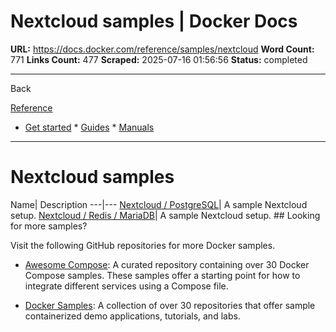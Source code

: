 # Nextcloud samples | Docker Docs

**URL:** https://docs.docker.com/reference/samples/nextcloud
**Word Count:** 771
**Links Count:** 477
**Scraped:** 2025-07-16 01:56:56
**Status:** completed

---

Back

[Reference](https://docs.docker.com/reference/)

  * [Get started](https://docs.docker.com/get-started/)   * [Guides](https://docs.docker.com/guides/)   * [Manuals](https://docs.docker.com/manuals/)

* * *

# Nextcloud samples

Name| Description   ---|---   [Nextcloud / PostgreSQL](https://github.com/docker/awesome-compose/tree/master/nextcloud-postgres)| A sample Nextcloud setup.   [Nextcloud / Redis / MariaDB](https://github.com/docker/awesome-compose/tree/master/nextcloud-redis-mariadb)| A sample Nextcloud setup.      ## Looking for more samples?

Visit the following GitHub repositories for more Docker samples.

  * [Awesome Compose](https://github.com/docker/awesome-compose): A curated repository containing over 30 Docker Compose samples. These samples offer a starting point for how to integrate different services using a Compose file.

  * [Docker Samples](https://github.com/dockersamples?q=&type=all&language=&sort=stargazers): A collection of over 30 repositories that offer sample containerized demo applications, tutorials, and labs.
